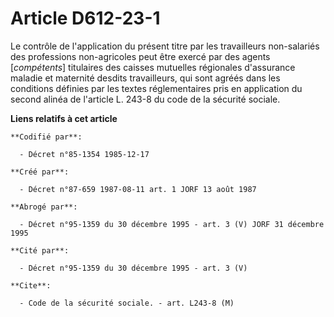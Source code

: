 # Article D612-23-1

Le contrôle de l'application du présent titre par les travailleurs non-salariés des professions non-agricoles peut être
exercé par des agents [*compétents*] titulaires des caisses mutuelles régionales d'assurance maladie et maternité desdits
travailleurs, qui sont agréés dans les conditions définies par les textes réglementaires pris en application du second alinéa
de l'article L. 243-8 du code de la sécurité sociale.

**Liens relatifs à cet article**

	**Codifié par**:

	  - Décret n°85-1354 1985-12-17

	**Créé par**:

	  - Décret n°87-659 1987-08-11 art. 1 JORF 13 août 1987

	**Abrogé par**:

	  - Décret n°95-1359 du 30 décembre 1995 - art. 3 (V) JORF 31 décembre 1995

	**Cité par**:

	  - Décret n°95-1359 du 30 décembre 1995 - art. 3 (V)

	**Cite**:

	  - Code de la sécurité sociale. - art. L243-8 (M)
